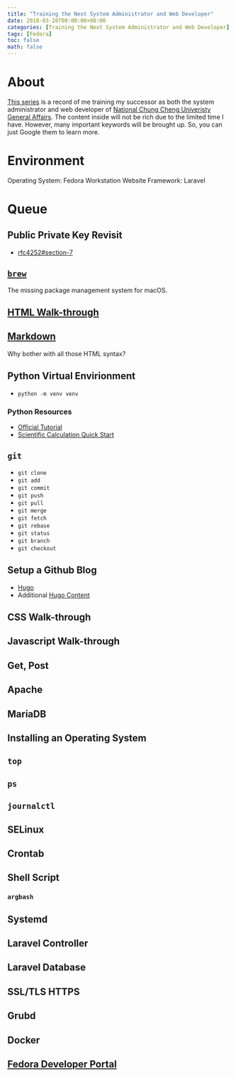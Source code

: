 ```yaml
---
title: "Training the Next System Administrator and Web Developer"
date: 2018-03-28T00:00:00+08:00
categories: [Training the Next System Administrator and Web Developer]
tags: [Fedora]
toc: false
math: false
---
```


# About

[This series](https://superdanby.github.io/Blog/categories/training-the-next-system-administrator-and-web-developer.html) is a record of me training my successor as both the system administrator and web developer of [National Chung Cheng Univeristy General Affairs](https://affairs.ccu.edu.tw/). The content inside will not be rich due to the limited time I have. However, many important keywords will be brought up. So, you can just Google them to learn more.

# Environment

Operating System: Fedora Workstation
Website Framework: Laravel

# Queue

## Public Private Key Revisit

-	[rfc4252#section-7](https://tools.ietf.org/html/rfc4252#section-7)

## [`brew`](https://brew.sh/)

The missing package management system for macOS.

## [HTML Walk-through](https://www.w3schools.com/html/default.asp)

## [Markdown](https://daringfireball.net/projects/markdown/syntax)

Why bother with all those HTML syntax?

## Python Virtual Envirionment

-	`python -m venv venv`

### Python Resources

-	[Official Tutorial](https://docs.python.org/3/tutorial/index.html)
-	[Scientific Calculation Quick Start](https://amoshyc.github.io/blog/2018/scientific-python-quickstart-1.html)

## `git`

-	`git clone`
-	`git add`
-	`git commit`
-	`git push`
-	`git pull`
-	`git merge`
-	`git fetch`
-	`git rebase`
-	`git status`
-	`git branch`
-	`git checkout`

## Setup a Github Blog

-	[Hugo](https://superdanby.github.io/Blog/create-a-new-hugo-site.html)
-	Additional [Hugo Content](https://gohugo.io/content-management/)

## CSS Walk-through

## Javascript Walk-through

## Get, Post

## Apache

## MariaDB

## Installing an Operating System

## `top`

## `ps`

## `journalctl`

## SELinux

## Crontab

## Shell Script

### `argbash`

## Systemd

## Laravel Controller

## Laravel Database

## SSL/TLS HTTPS

## Grubd

## Docker

## [Fedora Developer Portal](https://developer.fedoraproject.org)
